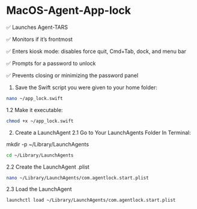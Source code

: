 # MacOS-Agent-App-lock

✅  Launches Agent-TARS

✅  Monitors if it’s frontmost

✅  Enters kiosk mode: disables force quit, Cmd+Tab, dock, and menu bar

✅  Prompts for a password to unlock

✅  Prevents closing or minimizing the password panel

1. Save the Swift script you were given to your home folder:
```bash
nano ~/app_lock.swift
```
1.2 Make it executable:
```bash
chmod +x ~/app_lock.swift
```
2. Create a LaunchAgent
2.1 Go to Your LaunchAgents Folder
In Terminal:

mkdir -p ~/Library/LaunchAgents
```bash
cd ~/Library/LaunchAgents
```

2.2 Create the LaunchAgent .plist
```bash
nano ~/Library/LaunchAgents/com.agentlock.start.plist
```

2.3 Load the LaunchAgent
```bash
launchctl load ~/Library/LaunchAgents/com.agentlock.start.plist
```
